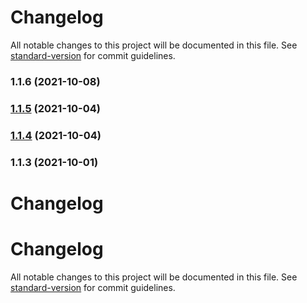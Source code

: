 # Changelog

All notable changes to this project will be documented in this file. See [standard-version](https://github.com/conventional-changelog/standard-version) for commit guidelines.

### 1.1.6 (2021-10-08)

### [1.1.5](https://github.com/AtomicBuilders/quark/compare/v1.1.4...v1.1.5) (2021-10-04)

### [1.1.4](https://github.com/AtomicBuilders/quark/compare/v1.1.3...v1.1.4) (2021-10-04)

### 1.1.3 (2021-10-01)

# Changelog





# Changelog

All notable changes to this project will be documented in this file. See [standard-version](https://github.com/conventional-changelog/standard-version) for commit guidelines.

